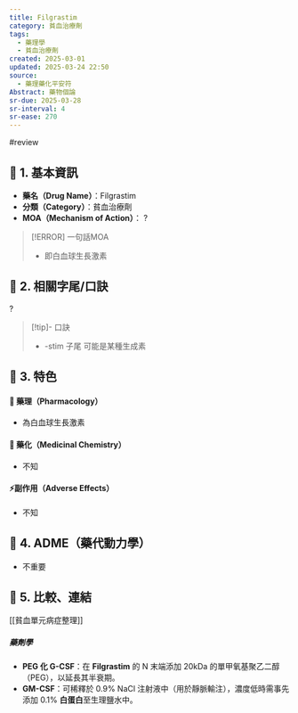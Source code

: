 ```yaml
---
title: Filgrastim
category: 貧血治療劑
tags:
  - 藥理學
  - 貧血治療劑
created: 2025-03-01
updated: 2025-03-24 22:50
source:
  - 藥理藥化平安符
Abstract: 藥物個論
sr-due: 2025-03-28
sr-interval: 4
sr-ease: 270
---
```

#review 
## 🔹 1. 基本資訊
- **藥名（Drug Name）**：Filgrastim
- **分類（Category）**：貧血治療劑
- **MOA（Mechanism of Action）**：
?
> [!ERROR] 一句話MOA
> - 即白血球生長激素 <!--SR:!2025-03-25,1,230-->

## 🔹 2. 相關字尾/口訣
?
> [!tip]- 口訣
> - -stim 子尾 可能是某種生成素 <!--SR:!2025-03-28,4,270-->

## 🔹 3. 特色
#### 🧪 藥理（Pharmacology）

- 為白血球生長激素

#### 🧬 藥化（Medicinal Chemistry）
- 不知


#### ⚡副作用（Adverse Effects）
- 不知


## 🔹 4. ADME（藥代動力學）
 - 不重要
## 🔹 5. 比較、連結

[[貧血單元病症整理]]

##### 藥劑學
- **PEG 化 G-CSF**：在 **Filgrastim** 的 N 末端添加 20kDa 的單甲氧基聚乙二醇（PEG），以延長其半衰期。
- **GM-CSF**：可稀釋於 0.9% NaCl 注射液中（用於靜脈輸注），濃度低時需事先添加 0.1% **白蛋白**至生理鹽水中。
